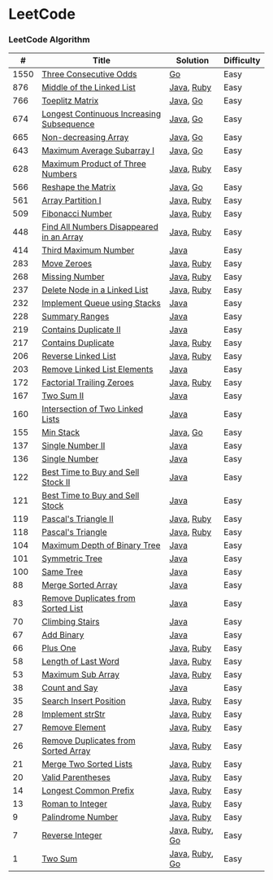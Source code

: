 LeetCode
========

### LeetCode Algorithm

| # | Title | Solution| Difficulty|
|---| ----- | -------- | -------- |
|1550|[Three Consecutive Odds](https://leetcode-cn.com/problems/three-consecutive-odds/) | [Go](https://github.com/xiao2shiqi/leetcode/blob/master/go/1550-solution.go) | Easy
|876|[Middle of the Linked List](https://leetcode-cn.com/problems/middle-of-the-linked-list/) | [Java](https://github.com/xiao2shiqi/leetcode/blob/master/src/main/java/Solution876.java), [Ruby](https://github.com/xiao2shiqi/leetcode/blob/master/ruby/solution876.rb) | Easy
|766|[Toeplitz Matrix](https://leetcode-cn.com/problems/toeplitz-matrix/) | [Java](https://github.com/xiao2shiqi/leetcode/blob/master/src/main/java/Solution766.java), [Go](https://github.com/xiao2shiqi/leetcode/blob/master/go/766-solution.go) | Easy
|674|[Longest Continuous Increasing Subsequence](https://leetcode-cn.com/problems/longest-continuous-increasing-subsequence/) | [Java](https://github.com/xiao2shiqi/leetcode/blob/master/src/main/java/Solution674.java), [Go](https://github.com/xiao2shiqi/leetcode/blob/master/go/674-solution.go) | Easy
|665|[Non-decreasing Array](https://leetcode-cn.com/problems/non-decreasing-array//) | [Java](https://github.com/xiao2shiqi/leetcode/blob/master/src/main/java/Solution665.java), [Go](https://github.com/xiao2shiqi/leetcode/blob/master/go/665-solution.go) | Easy
|643|[Maximum Average Subarray I](https://leetcode-cn.com/problems/maximum-average-subarray-i/) | [Java](https://github.com/xiao2shiqi/leetcode/blob/master/src/main/java/Solution643.java), [Go](https://github.com/xiao2shiqi/leetcode/blob/master/go/643-solution.go) | Easy
|628|[Maximum Product of Three Numbers](https://leetcode-cn.com/problems/maximum-product-of-three-numbers/) | [Java](https://github.com/xiao2shiqi/leetcode/blob/master/src/main/java/Solution628.java), [Ruby](https://github.com/xiao2shiqi/leetcode/blob/master/ruby/solution628.rb) | Easy
|566|[Reshape the Matrix](https://leetcode-cn.com/problems/reshape-the-matrix/) | [Java](https://github.com/xiao2shiqi/leetcode/blob/master/src/main/java/Solution566.java), [Go](https://github.com/xiao2shiqi/leetcode/blob/master/go/566-solution.go) | Easy
|561|[Array Partition I](https://leetcode-cn.com/problems/array-partition-i/) | [Java](https://github.com/xiao2shiqi/leetcode/blob/master/src/main/java/Solution561.java), [Ruby](https://github.com/xiao2shiqi/leetcode/blob/master/ruby/561solution.rb) | Easy
|509|[Fibonacci Number](https://leetcode-cn.com/problems/fibonacci-number/) | [Java](https://github.com/xiao2shiqi/leetcode/blob/master/src/main/java/Solution509.java), [Ruby](https://github.com/xiao2shiqi/leetcode/blob/master/ruby/solution509.rb) | Easy
|448|[Find All Numbers Disappeared in an Array](https://leetcode-cn.com/problems/find-all-numbers-disappeared-in-an-array/) | [Java](https://github.com/xiao2shiqi/leetcode/blob/master/src/main/java/Solution448.java), [Ruby](https://github.com/xiao2shiqi/leetcode/blob/master/ruby/solution448.rb) | Easy
|414|[Third Maximum Number](https://leetcode-cn.com/problems/third-maximum-number/) | [Java](https://github.com/xiao2shiqi/leetcode/blob/master/src/main/java/Solution414.java) | Easy
|283|[Move Zeroes](https://leetcode-cn.com/problems/move-zeroes/) | [Java](https://github.com/xiao2shiqi/leetcode/blob/master/src/main/java/Solution283.java), [Ruby](https://github.com/xiao2shiqi/leetcode/blob/master/ruby/solution283.rb) | Easy
|268|[Missing Number](https://leetcode-cn.com/problems/missing-number/) | [Java](https://github.com/xiao2shiqi/leetcode/blob/master/src/main/java/Solution268.java), [Ruby](https://github.com/xiao2shiqi/leetcode/blob/master/ruby/solution268.rb) | Easy
|237|[Delete Node in a Linked List](https://leetcode-cn.com/problems/delete-node-in-a-linked-list/) | [Java](https://github.com/xiao2shiqi/leetcode/blob/master/src/main/java/Solution237.java), [Ruby](https://github.com/xiao2shiqi/leetcode/blob/master/ruby/solution237.rb) | Easy
|232|[Implement Queue using Stacks](https://leetcode-cn.com/problems/implement-queue-using-stacks/) | [Java](https://github.com/xiao2shiqi/leetcode/blob/master/src/main/java/Solution232.java) | Easy
|228|[Summary Ranges](https://leetcode-cn.com/problems/summary-ranges/ ) | [Java](https://github.com/xiao2shiqi/leetcode/blob/master/src/main/java/Solution228.java) | Easy
|219|[Contains Duplicate II](https://leetcode-cn.com/problems/contains-duplicate-ii/) | [Java](https://github.com/xiao2shiqi/leetcode/blob/master/src/main/java/Solution219.java) | Easy
|217|[Contains Duplicate](https://leetcode-cn.com/problems/contains-duplicate/) | [Java](https://github.com/xiao2shiqi/leetcode/blob/master/src/main/java/Solution217.java), [Ruby](https://github.com/xiao2shiqi/leetcode/blob/master/ruby/solution217.rb) | Easy
|206|[Reverse Linked List  ](https://leetcode-cn.com/problems/reverse-linked-list/) | [Java](https://github.com/xiao2shiqi/leetcode/blob/master/src/main/java/Solution206.java), [Ruby](https://github.com/xiao2shiqi/leetcode/blob/master/ruby/solution206.rb) | Easy
|203|[Remove Linked List Elements](https://leetcode-cn.com/problems/remove-linked-list-elements/) | [Java](https://github.com/xiao2shiqi/leetcode/blob/master/src/main/java/Solution203.java) | Easy
|172|[Factorial Trailing Zeroes](https://leetcode-cn.com/problems/factorial-trailing-zeroes/submissions/) | [Java](https://github.com/xiao2shiqi/leetcode/blob/master/src/main/java/Solution172.java), [Ruby](https://github.com/xiao2shiqi/leetcode/blob/master/ruby/solution172.rb) | Easy
|167|[Two Sum II](https://leetcode-cn.com/problems/two-sum-ii-input-array-is-sorted/)| [Java](https://github.com/xiao2shiqi/leetcode/blob/master/src/main/java/Solution167.java) | Easy
|160|[Intersection of Two Linked Lists](https://leetcode-cn.com/problems/intersection-of-two-linked-lists/)| [Java](https://github.com/xiao2shiqi/leetcode/blob/master/src/main/java/Solution160.java) | Easy
|155|[Min Stack](https://leetcode-cn.com/problems/min-stack/)| [Java](https://github.com/xiao2shiqi/leetcode/blob/master/src/main/src/main/java/algorithms/src/main/java/medium/Solution155.java), [Go](https://github.com/xiao2shiqi/leetcode/blob/master/go/155-solution.go) | Easy
|137|[Single Number II](https://leetcode-cn.com/problems/single-number-ii/)| [Java](https://github.com/xiao2shiqi/leetcode/blob/master/src/main/src/main/java/algorithms/src/main/java/medium/Solution137.java) | Easy
|136|[Single Number](https://leetcode-cn.com/problems/single-number/)| [Java](https://github.com/xiao2shiqi/leetcode/blob/master/src/main/java/Solution136.java) | Easy
|122|[Best Time to Buy and Sell Stock II](https://leetcode-cn.com/problems/best-time-to-buy-and-sell-stock-ii/)| [Java](https://github.com/xiao2shiqi/leetcode/blob/master/src/main/java/Solution122.java) | Easy
|121|[Best Time to Buy and Sell Stock](https://leetcode-cn.com/problems/best-time-to-buy-and-sell-stock/)| [Java](https://github.com/xiao2shiqi/leetcode/blob/master/src/main/java/Solution121.java) | Easy
|119|[Pascal's Triangle II](https://leetcode-cn.com/problems/pascals-triangle-ii/) | [Java](https://github.com/xiao2shiqi/leetcode/blob/master/src/main/java/Solution119.java), [Ruby](https://github.com/xiao2shiqi/leetcode/blob/master/ruby/solution119.rb)  | Easy
|118|[Pascal's Triangle](https://leetcode-cn.com/problems/pascals-triangle/submissions/)|[Java](https://github.com/xiao2shiqi/leetcode/blob/master/src/main/java/Solution118.java), [Ruby](https://github.com/xiao2shiqi/leetcode/blob/master/ruby/solution118.rb)  | Easy
|104|[Maximum Depth of Binary Tree](https://leetcode-cn.com/problems/maximum-depth-of-binary-tree/)| [Java](https://github.com/xiao2shiqi/leetcode/blob/master/src/main/java/Solution104.java) | Easy
|101|[Symmetric Tree](https://leetcode-cn.com/problems/symmetric-tree/)| [Java](https://github.com/xiao2shiqi/leetcode/blob/master/src/main/java/Solution101.java) | Easy
|100|[Same Tree](https://leetcode-cn.com/problems/same-tree/)| [Java](https://github.com/xiao2shiqi/leetcode/blob/master/src/main/java/Solution100.java) | Easy
|88|[Merge Sorted Array](https://leetcode-cn.com/problems/merge-sorted-array/)| [Java](https://github.com/xiao2shiqi/leetcode/blob/master/src/main/java/Solution88.java) | Easy
|83|[Remove Duplicates from Sorted List](https://leetcode-cn.com/problems/remove-duplicates-from-sorted-list/)| [Java](https://github.com/xiao2shiqi/leetcode/blob/master/src/main/java/Solution83.java) | Easy
|70|[Climbing Stairs](https://leetcode-cn.com/problems/climbing-stairs/)| [Java](https://github.com/xiao2shiqi/leetcode/blob/master/src/main/java/Solution70.java) | Easy
|67|[Add Binary](https://leetcode-cn.com/problems/add-binary/)| [Java](https://github.com/xiao2shiqi/leetcode/blob/master/src/main/java/Solution67.java) | Easy
|66|[Plus One](https://leetcode-cn.com/problems/plus-one/)| [Java](https://github.com/xiao2shiqi/leetcode/blob/master/src/main/java/Solution66.java), [Ruby](https://github.com/xiao2shiqi/leetcode/blob/master/ruby/solution66.rb) | Easy
|58|[Length of Last Word](https://leetcode-cn.com/problems/length-of-last-word/)| [Java](https://github.com/xiao2shiqi/leetcode/blob/master/src/main/java/Solution58.java), [Ruby](https://github.com/xiao2shiqi/leetcode/blob/master/ruby/solution58.rb)  | Easy
|53|[Maximum Sub Array](https://leetcode-cn.com/problems/maximum-subarray/)| [Java](https://github.com/xiao2shiqi/leetcode/blob/master/src/main/java/Solution53.java), [Ruby](https://github.com/xiao2shiqi/leetcode/blob/master/ruby/solution53.rb)  | Easy
|38|[Count and Say](https://leetcode-cn.com/problems/count-and-say/)| [Java](https://github.com/xiao2shiqi/leetcode/blob/master/src/main/java/Solution38.java) | Easy
|35|[Search Insert Position](https://leetcode-cn.com/problems/search-insert-position/)| [Java](https://github.com/xiao2shiqi/leetcode/blob/master/src/main/java/Solution35.java), [Ruby](https://github.com/xiao2shiqi/leetcode/blob/master/ruby/solution35.rb) | Easy
|28|[Implement strStr](https://leetcode-cn.com/problems/implement-strstr/)| [Java](https://github.com/xiao2shiqi/leetcode/blob/master/src/main/java/Solution28.java), [Ruby](https://github.com/xiao2shiqi/leetcode/blob/master/ruby/solution28.rb)  | Easy
|27|[Remove Element](https://leetcode-cn.com/problems/remove-element/)| [Java](https://github.com/xiao2shiqi/leetcode/blob/master/src/main/java/Solution27.java), [Ruby](https://github.com/xiao2shiqi/leetcode/blob/master/ruby/solution27.rb) | Easy
|26|[Remove Duplicates from Sorted Array](https://leetcode-cn.com/problems/remove-duplicates-from-sorted-array/)| [Java](https://github.com/xiao2shiqi/leetcode/blob/master/src/main/java/Solution26.java), [Ruby](https://github.com/xiao2shiqi/leetcode/blob/master/ruby/solution26.rb) | Easy
|21|[Merge Two Sorted Lists](https://leetcode-cn.com/problems/merge-two-sorted-lists/)| [Java](https://github.com/xiao2shiqi/leetcode/blob/master/src/main/java/Solution21.java), [Ruby](https://github.com/xiao2shiqi/leetcode/blob/master/ruby/solution21.rb) | Easy
|20|[Valid Parentheses](https://leetcode-cn.com/problems/valid-parentheses/)| [Java](https://github.com/xiao2shiqi/leetcode/blob/master/src/main/java/Solution20.java), [Ruby](https://github.com/xiao2shiqi/leetcode/blob/master/ruby/solution20.rb) | Easy
|14|[Longest Common Prefix](https://leetcode-cn.com/problems/longest-common-prefix/)| [Java](https://github.com/xiao2shiqi/leetcode/blob/master/src/main/java/Solution14.java), [Ruby](https://github.com/xiao2shiqi/leetcode/blob/master/ruby/solution14.rb) | Easy
|13|[Roman to Integer](https://leetcode-cn.com/problems/roman-to-integer/)| [Java](https://github.com/xiao2shiqi/leetcode/blob/master/src/main/java/Solution13.java), [Ruby](https://github.com/xiao2shiqi/leetcode/blob/master/ruby/solution13.rb) | Easy
|9|[Palindrome Number](https://leetcode-cn.com/problems/palindrome-number/)| [Java](https://github.com/xiao2shiqi/leetcode/blob/master/src/main/java/Solution9.java), [Ruby](https://github.com/xiao2shiqi/leetcode/blob/master/ruby/solution9.rb) | Easy
|7|[Reverse Integer](https://leetcode-cn.com/problems/reverse-integer/)| [Java](https://github.com/xiao2shiqi/leetcode/blob/master/src/main/java/Solution7.java), [Ruby](https://github.com/xiao2shiqi/leetcode/blob/master/ruby/solution7.rb), [Go](https://github.com/xiao2shiqi/leetcode/blob/master/go/7-solution.go)  | Easy
|1|[Two Sum](https://leetcode-cn.com/problems/two-sum/)| [Java](https://github.com/xiao2shiqi/leetcode/blob/master/src/main/java/Solution1.java), [Ruby](https://github.com/xiao2shiqi/leetcode/blob/master/ruby/solution1.rb), [Go](https://github.com/xiao2shiqi/leetcode/blob/master/go/1-solution.go) | Easy
